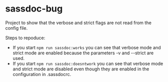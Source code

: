 # sassdoc-bug

Project to show that the verbose and strict flags are not read from the config file.

Steps to repoduce:
* If you start `npm run sassdoc:works` you can see that verbose mode and strict mode are enabled because the parameters -v and --strict are used.
* If you start `npm run sassdoc:doesntwork` you can see that verbose mode and strict mode are disabled even though they are enabled in the configuration in .sassdocrc.
